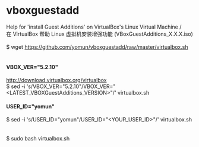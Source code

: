 # vboxguestadd
Help for 'install Guest Additions' on VirtualBox's Linux Virtual Machine /<br>
在 VirtualBox 帮助 Linux 虚拟机安装增强功能 (VBoxGuestAdditions_X.X.X.iso)<br>
<br>
$ wget https://github.com/yomun/vboxguestadd/raw/master/virtualbox.sh<br>
<br>
#### VBOX_VER="5.2.10"<br>
http://download.virtualbox.org/virtualbox<br>
$ sed -i 's/VBOX_VER="5.2.10"/VBOX_VER="<LATEST_VBOXGuestAdditions_VERSION>"/' virtualbox.sh<br>

#### USER_ID="yomun"<br>
$ sed -i 's/USER_ID="yomun"/USER_ID="<YOUR_USER_ID>"/' virtualbox.sh<br>
<br><br>
$ sudo bash virtualbox.sh
